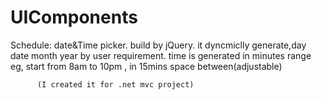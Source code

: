 # UIComponents
Schedule: date&Time picker. build by jQuery. it dyncmiclly generate,day date month year by user requirement. 
          time is generated in minutes range eg, start from 8am to 10pm , in 15mins space between(adjustable)
          
          (I created it for .net mvc project)
